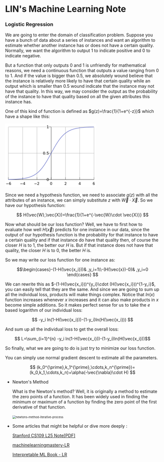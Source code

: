 # LIN's Machine Learning Note

### Logistic Regression

We are going to enter the domain of classification problem. Suppose you have a bunch of data about a series of instances and want an algorithm to estimate whether another instance has or does not have a certain quality. Normally, we want the algorithm to output 1 to indicate positive and 0 to indicate negative.  

But a function that only outputs 0 and 1 is unfriendly for mathematical reasons, we need a continuous function that outputs a value ranging from 0 to 1. And if the value is bigger than 0.5, we absolutely wound believe that the instance is relatively more likely to have that certain quality while an output which is smaller than 0.5 wound indicate that the instance may not have that quality. In this way, we may consider the output as the probability of the instance to have that quality based on all the given attributes this instance has. 

One of this kind of function is defined as  $g(z)=\frac{1}{1+e^{-z}}$  which have a shape like this: 

 ![sigmoid-function](../pic/sigmoid-function.png)

Since we need a hypothesis function, we need to associate $g(z)$ with all the attributes of an instance, we can simply substitute $z$ with $\vec{W}\cdot \vec{X}$. So we have our hypothesis function: 

$$ H(\vec{W},\vec{X})=\frac{1}{1+e^{-\vec{W}\cdot \vec{X}}} $$

Now what should be our loss function? Well, we have to first how to evaluate how well $H(\vec{x})$ predicts for one instance in our data, since the output of our hypothesis function is the probability for that instance to have a certain quality and if that instance do have that quality then, of course the closer $H$ is to 1, the better our $H$ is. But if that instance does not have that quality, the closer $H$ is to 0, the better $H$ is.

So we may write our loss function for one instance as: 

$$\begin{cases}-(1-H(\vec{x_i}))& ,y_i=1\\-(H(\vec{x})-0)& ,y_i=0  \end{cases} $$

We can rewrite this as $-(1-H(\vec{x_i}))^{y_i}\cdot (H(\vec{x_i}))^{1-y_i}$, you can easily tell that they are the same.  And since  we are going to sum up all the individual loss, products will make things complex. Notice that $ln(x)$ function increases whenever $x$ increases and it can also make products in $x$ become simple additions. So it makes perfect sense for us to take the $e$ based logarithm of our individual loss: 

$$ -y_i ln(1-H(\vec{x_i}))-(1-y_i)ln(H(\vec{x_i})) $$

And sum up all the individual loss to get the overall loss: 

 $$ L=\sum_{i=1}^{n} -y_i ln(1-H(\vec{x_i}))-(1-y_i)ln(H(\vec{x_i}))$$

So finally, what we are going to do is just try to minimize our loss function. 

You can simply use normal gradient descent to estimate all the parameters. 

$$ (k_0^{\prime},k_1^{\prime},\cdots,k_n^{\prime})=(k_0,k_1,\cdots,k_n)+\alpha(-\vec{\nabla}\cdot H) $$

- Newton's Method  

  What is the Newton's method? Well, it is originally a method to estimate the zero points of a function. It has been widely used in finding the minimum or maximum of a function by finding the zero point of the first derivative of that function. 

  

  

  <img src="/home/lin/GitRepo/summary/ml-note/newtons-method-iterative-process.gif" alt="newtons-method-iterative-process" style="zoom: 67%;" />

- Some articles that might be helpful or dive more deeply :

  [Stanford CS109 L25 Note[PDF]](http://web.stanford.edu/class/cs109/lectureNotes/LN25_logistic_regression.pdf)

  [machinelearningmastery-LR](https://machinelearningmastery.com/logistic-regression-for-machine-learning/)

  [Interpretable ML Book - LR](https://christophm.github.io/interpretable-ml-book/logistic.html)
